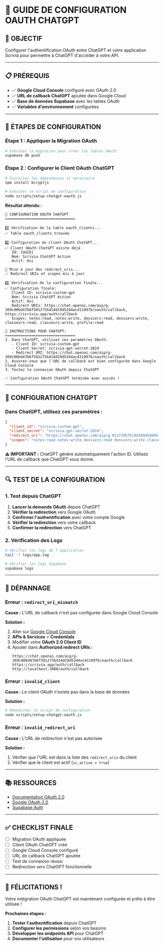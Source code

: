 # 🤖 GUIDE DE CONFIGURATION OAUTH CHATGPT

## 🎯 **OBJECTIF**

Configurer l'authentification OAuth entre ChatGPT et votre application Scrivia pour permettre à ChatGPT d'accéder à votre API.

---

## 📋 **PRÉREQUIS**

- ✅ **Google Cloud Console** configuré avec OAuth 2.0
- ✅ **URL de callback ChatGPT** ajoutée dans Google Cloud
- ✅ **Base de données Supabase** avec les tables OAuth
- ✅ **Variables d'environnement** configurées

---

## 🚀 **ÉTAPES DE CONFIGURATION**

### **Étape 1 : Appliquer la Migration OAuth**

```bash
# Exécuter la migration pour créer les tables OAuth
supabase db push
```

### **Étape 2 : Configurer le Client OAuth ChatGPT**

```bash
# Installer les dépendances si nécessaire
npm install bcryptjs

# Exécuter le script de configuration
node scripts/setup-chatgpt-oauth.js
```

**Résultat attendu :**
```
🤖 CONFIGURATION OAUTH CHATGPT
================================

1️⃣ Vérification de la table oauth_clients...
✅ Table oauth_clients trouvée

2️⃣ Configuration du client OAuth ChatGPT...
✅ Client OAuth ChatGPT existe déjà
   ID: [UUID]
   Nom: Scrivia ChatGPT Action
   Actif: Oui

🔄 Mise à jour des redirect_uris...
✅ Redirect URIs et scopes mis à jour

3️⃣ Vérification de la configuration finale...
✅ Configuration finale:
   Client ID: scrivia-custom-gpt
   Nom: Scrivia ChatGPT Action
   Actif: Oui
   Redirect URIs: https://chat.openai.com/aip/g-369c00bd47b6f501275b414d19d5244ac411097b/oauth/callback, https://scrivia.app/auth/callback
   Scopes: notes:read, notes:write, dossiers:read, dossiers:write, classeurs:read, classeurs:write, profile:read

🎯 INSTRUCTIONS POUR CHATGPT:
================================
1. Dans ChatGPT, utilisez ces paramètres OAuth:
   - Client ID: scrivia-custom-gpt
   - Client Secret: scrivia-gpt-secret-2024
   - Redirect URI: https://chat.openai.com/aip/g-369c00bd47b6f501275b414d19d5244ac411097b/oauth/callback
2. Assurez-vous que l'URL de callback est bien configurée dans Google Cloud Console
3. Testez la connexion OAuth depuis ChatGPT

✅ Configuration OAuth ChatGPT terminée avec succès !
```

---

## 🔧 **CONFIGURATION CHATGPT**

### **Dans ChatGPT, utilisez ces paramètres :**

```json
{
  "client_id": "scrivia-custom-gpt",
  "client_secret": "scrivia-gpt-secret-2024",
  "redirect_uri": "https://chat.openai.com/aip/g-011f24575c8d3b9d5d69e124bafa1364ae3badf9/oauth/callback",
  "scopes": "notes:read notes:write dossiers:read dossiers:write classeurs:read classeurs:write profile:read"
}
```

**⚠️ IMPORTANT :** ChatGPT génère automatiquement l'action ID. Utilisez l'URL de callback que ChatGPT vous donne.

---

## 🔍 **TEST DE LA CONFIGURATION**

### **1. Test depuis ChatGPT**

1. **Lancer la demande OAuth** depuis ChatGPT
2. **Vérifier la redirection** vers Google OAuth
3. **Confirmer l'authentification** avec votre compte Google
4. **Vérifier la redirection** vers votre callback
5. **Confirmer la redirection** vers ChatGPT

### **2. Vérification des Logs**

```bash
# Vérifier les logs de l'application
tail -f logs/app.log

# Vérifier les logs Supabase
supabase logs
```

---

## 🚨 **DÉPANNAGE**

### **Erreur : `redirect_uri_mismatch`**

**Cause :** L'URL de callback n'est pas configurée dans Google Cloud Console

**Solution :**
1. Aller sur [Google Cloud Console](https://console.cloud.google.com/)
2. **APIs & Services** > **Credentials**
3. Modifier votre **OAuth 2.0 Client ID**
4. Ajouter dans **Authorized redirect URIs :**
   ```
   https://chat.openai.com/aip/g-369c00bd47b6f501275b414d19d5244ac411097b/oauth/callback
   https://scrivia.app/auth/callback
   http://localhost:3000/auth/callback
   ```

### **Erreur : `invalid_client`**

**Cause :** Le client OAuth n'existe pas dans la base de données

**Solution :**
```bash
# Réexécuter le script de configuration
node scripts/setup-chatgpt-oauth.js
```

### **Erreur : `invalid_redirect_uri`**

**Cause :** L'URL de redirection n'est pas autorisée

**Solution :**
1. Vérifier que l'URL est dans la liste des `redirect_uris` du client
2. Vérifier que le client est actif (`is_active = true`)

---

## 📚 **RESSOURCES**

- [Documentation OAuth 2.0](https://oauth.net/2/)
- [Google OAuth 2.0](https://developers.google.com/identity/protocols/oauth2)
- [Supabase Auth](https://supabase.com/docs/guides/auth)

---

## ✅ **CHECKLIST FINALE**

- [ ] Migration OAuth appliquée
- [ ] Client OAuth ChatGPT créé
- [ ] Google Cloud Console configuré
- [ ] URL de callback ChatGPT ajoutée
- [ ] Test de connexion réussi
- [ ] Redirection vers ChatGPT fonctionnelle

---

## 🎉 **FÉLICITATIONS !**

Votre intégration OAuth ChatGPT est maintenant configurée et prête à être utilisée !

**Prochaines étapes :**
1. **Tester l'authentification** depuis ChatGPT
2. **Configurer les permissions** selon vos besoins
3. **Développer les endpoints API** pour ChatGPT
4. **Documenter l'utilisation** pour vos utilisateurs
